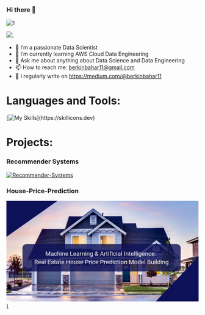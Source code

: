 ### Hi there 👋

![1](https://github.com/berkinbahar/berkinbahar/assets/117379942/bb96f245-7c2e-4124-aba9-a8c58ba795cb)



<a href="https://github.com/berkinbahar/Recommender-System"><img src="![](https://komarev.com/ghpvc/?username=berkinbahar)"></a>.

- 🔭 I’m a passionate Data Scientist 
- 🌱 I’m currently learning AWS Cloud Data Engineering
- 💬 Ask me about anything about Data Science and Data Engineering
- 📫 How to reach me: berkinbahar11@gmail.com
- 📝 I regularly write on https://medium.com/@berkinbahar11



# Languages and Tools:
[![My Skills](https://skillicons.dev/icons?i=aws,docker,git,linux,mysql,postgresql,py,)](https://skillicons.dev)

# Projects:
### Recommender Systems
[![Recommender-Systems](https://github.com/berkinbahar/Recommender-System/blob/main/Ekran%20Al%C4%B1nt%C4%B1s%C4%B1.JPG)](https://github.com/berkinbahar/Recommender-System)
### House-Price-Prediction 
[![House-Price-prediction](https://github.com/berkinbahar/House-Price-Prediction/blob/main/House_Price_Prediction-main/House_Price_Prediction-main/images/houspreice.jpg)
)](https://github.com/berkinbahar/House-Price-Prediction)

<!--

--------------------
linkli resim eklemek için aşağıdaki template kullan
[![name](link to image on GH)](link to your URL)

---------------------
**berkinbahar/berkinbahar** is a ✨ _special_ ✨ repository because its `README.md` (this file) appears on your GitHub profile.

Here are some ideas to get you started:

- 🔭 I’m currently working on ...
- 🌱 I’m currently learning ...
- 👯 I’m looking to collaborate on ...
- 🤔 I’m looking for help with ...
- 💬 Ask me about ...
- 📫 How to reach me: ...
- 😄 Pronouns: ...
- ⚡ Fun fact: ...
-->

